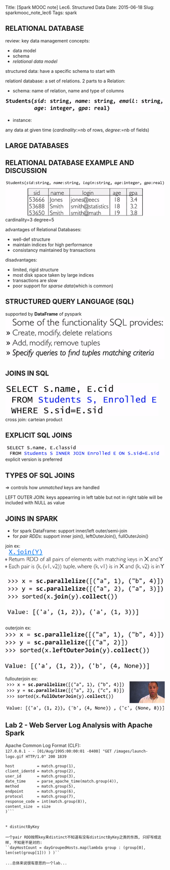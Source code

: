 Title: [Spark MOOC note] Lec6. Structured Data
Date: 2015-06-18
Slug: sparkmooc_note_lec6
Tags: spark

RELATIONAL DATABASE
-------------------
review: key data management concepts:

* data model 
* schema
* *relational data model*


structured data: have a specific schema to start with

relationl database: a set of relations.
2 parts to a Relation: 

* schema: name of relation, name and type of columns

![](images/sparkmooc_note_lec6//pasted_image.png)

* instance: 

any data at given time 
(*cardinality*:=nb of rows, *degree*:=nb of fields)
	

LARGE DATABASES
---------------

RELATIONAL DATABASE EXAMPLE AND DISCUSSION
------------------------------------------
![](images/sparkmooc_note_lec6//pasted_image001.png)   
cardinality=3
degree=5

advantages of Relational Databases:

* well-def structure
* maintain indices for high performance
* consistancy maintained by transactions


disadvantages: 

* limited, rigid structure
* most disk space taken by large indices
* transactions are slow
* poor support for *sparse data*(which is common)


STRUCTURED QUERY LANGUAGE (SQL)
-------------------------------
supported by **DataFrame** of pyspark   
![](images/sparkmooc_note_lec6//pasted_image002.png)


JOINS IN SQL
------------
![](images/sparkmooc_note_lec6//pasted_image003.png)
cross join: carteian product

EXPLICIT SQL JOINS
------------------
![](images/sparkmooc_note_lec6//pasted_image004.png)
explicit version is preferred

TYPES OF SQL JOINS
------------------
⇒ controls how *unmatched* keys are handled

LEFT OUTER JOIN: 
keys appearring in left table but not in right table will be included with NULL as value

JOINS IN SPARK
--------------

* for spark DataFrame: support inner/left outer/semi-join
* for *pair RDDs*: support inner join(), leftOuterJoin(), fullOuterJoin()

join ex:
![](images/sparkmooc_note_lec6//pasted_image005.png)
	
![](images/sparkmooc_note_lec6//pasted_image006.png)
	
outerjoin ex:
![](images/sparkmooc_note_lec6//pasted_image007.png)
	
fullouterjoin ex:
![](images/sparkmooc_note_lec6//pasted_image008.png)
	



Lab 2 - Web Server Log Analysis with Apache Spark
-------------------------------------------------
 Apache Common Log Format (CLF):  
``127.0.0.1 - - [01/Aug/1995:00:00:01 -0400] "GET /images/launch-logo.gif HTTP/1.0" 200 1839``

```Row(
host          = match.group(1),
client_identd = match.group(2),
user_id       = match.group(3),
date_time     = parse_apache_time(match.group(4)),
method        = match.group(5),
endpoint      = match.group(6),
protocol      = match.group(7),
response_code = int(match.group(8)),
content_size  = size 
)```
	

* distinctByKey

一个pair RDD按照key来distinct不知道有没有distinctByKey之类的东西, 只好写成这样, 不知是不是对的: 
``dayHostCount = dayGroupedHosts.map(lambda group : (group[0], len(set(group[1])) ) )``

...总体来说很有意思的一个lab...
